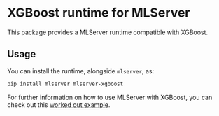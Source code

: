 # XGBoost runtime for MLServer

This package provides a MLServer runtime compatible with XGBoost.

## Usage

You can install the runtime, alongside `mlserver`, as:

```bash
pip install mlserver mlserver-xgboost
```

For further information on how to use MLServer with XGBoost, you can check out
this [worked out example](../../docs/examples/xgboost/README.md).
